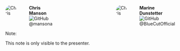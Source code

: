 <!-- .slide: data-background-color="var(--primary)" -->

<style>
.card-wrapper {
  width: 100%;
  display: grid;
  grid-template-columns: 1fr 1fr;
}

.profiles {
  gap: 200px;
}

.card {
  flex-grow: 1;
  display: flex;
  flex-direction: column;
  text-align: left;
  border: none;
}

.profile-wrapper {
  width: 100%;
  display: grid;
  grid-template-columns: 1fr 3fr;
  gap: 40px;
}

.face {
  border-radius: 50%;
}
</style>

<div class="card-wrapper profiles">

  <div class="card">
    <div class="profile-wrapper">
      <div class="card">
        <img class="face" alt="Chris" src="/pp-chris.jpg">
      </div>
      <div class="card">
        <b>Chris Manson</b>
        <div><img alt="GitHub" src="/github-mark-white.svg"> @mansona</div>
      </div>
    </div>
  </div>

  <div class="card">
    <div class="profile-wrapper">
      <div class="card">
        <img class="face" alt="Chris" src="/pp-marine.png">
      </div>
      <div class="card">
        <b>Marine Dunstetter</b>
        <div><img alt="GitHub" src="/github-mark-white.svg"> @BlueCutOfficial</div>
      </div>
    </div>
  </div>

</div>





Note:

This note is only visible to the presenter.

